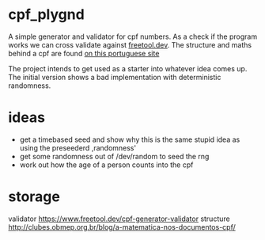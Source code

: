 # cpf\_plygnd
A simple generator and validator for cpf numbers.
As a check if the program works we can cross validate against [freetool.dev](https://www.freetool.dev/cpf-generator-validator).
The structure and maths behind a cpf are found [on this portuguese
site](http://clubes.obmep.org.br/blog/a-matematica-nos-documentos-cpf/)

The project intends to get used as a starter into whatever idea comes up.
The initial version shows a bad implementation with deterministic randomness.

# ideas
- get a timebased seed and show why this is the same stupid idea as using the preseederd ,randomness'
- get some randomness out of /dev/random to seed the rng
- work out how the age of a person counts into the cpf

# storage
validator https://www.freetool.dev/cpf-generator-validator
structure http://clubes.obmep.org.br/blog/a-matematica-nos-documentos-cpf/
